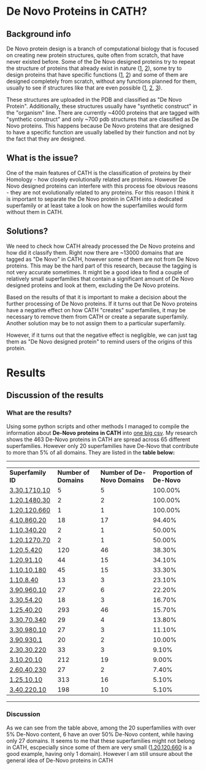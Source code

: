 # De Novo Proteins in CATH?

## Background info
De Novo protein design is a branch of computational biology that is focused on creating new protein structures, quite often from scratch, that have never existed before. Some of the De Novo designed proteins try to repeat the structure of proteins that already exist in nature ([1](http://www.rcsb.org/pdb/explore/explore.do?structureId=5CW9), [2](http://www.rcsb.org/pdb/explore/explore.do?structureId=5UN5)), some try to design proteins that have specific functions ([1](http://www.rcsb.org/pdb/explore/explore.do?structureId=5VBT), [2](http://www.rcsb.org/pdb/explore/explore.do?structureId=5U9T)) and some of them are designed completely from scratch, without any functions planned for them, usually to see if structures like that are even possible ([1](http://www.rcsb.org/pdb/explore/explore.do?structureId=5H78), [2](http://www.rcsb.org/pdb/explore/explore.do?structureId=5K7V), [3](http://www.rcsb.org/pdb/explore.do?structureId=4HXT)).

These structures are uploaded in the PDB and classified as "De Novo Protein". Additionally, these structures usually have "synthetic construct" in the "organism" line. There are currently ~4000 proteins that are tagged with "synthetic construct" and only ~700 pdb structures that are classified as De Novo proteins. This happens because De Novo proteins that are designed to have a specific function are usually labelled by their function and not by the fact that they are designed.

## What is the issue?

One of the main features of CATH is the classification of proteins by their Homology - how closely evolutionally related are proteins. However De Novo designed proteins can interfere with this process foe obvious reasons - they are not evolutionally related to any proteins. For this reason I think it is important to separate the De Novo protein in CATH into a dedicated superfamily or at least take a look on how the superfamilies would form without them in CATH.

## Solutions?

We need to check how CATH already processed the De Novo proteins and how did it classify them. Right now there are ~13000 domains that are tagged as "De Novo" in CATH, however some of them are not from De Novo proteins. This may be the hard part of this research, because the tagging is not very accurate sometimes. It might be a good idea to find a couple of relatively small superfamilies that contain a significant amount of De Novo designed proteins and look at them, excluding the De Novo proteins.

Based on the results of that it is important to make a decision about the further processing of De Novo proteins. If it turns out that De Novo proteins have a negative effect on how CATH "creates" superfamilies, it may be necessary to remove them from CATH or create a separate superfamily. Another solution may be to not assign them to a particular superfamily.

However, if it turns out that the negative effect is negligible, we can just tag them as "De Novo designed protein" to remind users of the origins of this protein.

# Results

## Discussion of the results

### What are the results?
Using some python scripts and other methods I managed to compile the information about __De-Novo proteins in CATH__ into [one big csv](https://github.com/CATH-summer-2017/De-Novo/blob/master/results/final_result.csv). My research shows the 463 De-Novo proteins in CATH are spread across 65 different superfamilies. However only 20 superfamilies have De-Novo that contribute to more than 5% of all domains. They are listed in the __table below:__

***


|                |                   |                           |                       | 
|----------------|-------------------|---------------------------|-----------------------| 
| __Superfamily ID__ | __Number of Domains__ | __Number of De-Novo Domains__ | __Proportion of De-Novo__ | 
| [3.30.1710.10](http://cathdb.info/version/v4_1_0/superfamily/3.30.1710.10/)   | 5                 | 5                         | 100.00%               | 
| [1.20.1480.30](http://cathdb.info/version/v4_1_0/superfamily/1.20.1480.30/)   | 2                 | 2                         | 100.00%               | 
| [1.20.120.660](http://cathdb.info/version/v4_1_0/superfamily/1.20.120.660/)   | 1                 | 1                         | 100.00%               | 
| [4.10.860.20](http://cathdb.info/version/v4_1_0/superfamily/4.10.860.20/)    | 18                | 17                        | 94.40%                | 
| [1.10.340.20](http://cathdb.info/version/v4_1_0/superfamily/1.10.340.20/)    | 2                 | 1                         | 50.00%                | 
| [1.20.1270.70](http://cathdb.info/version/v4_1_0/superfamily/1.20.1270.70/)   | 2                 | 1                         | 50.00%                | 
| [1.20.5.420](http://cathdb.info/version/v4_1_0/superfamily/1.20.5.420/)     | 120               | 46                        | 38.30%                | 
| [1.20.91.10](http://cathdb.info/version/v4_1_0/superfamily/1.20.91.10/)    | 44                | 15                        | 34.10%                | 
| [1.10.10.180](http://cathdb.info/version/v4_1_0/superfamily/1.10.10.180/)   | 45                | 15                        | 33.30%                | 
| [1.10.8.40](http://cathdb.info/version/v4_1_0/superfamily/1.10.8.40/)      | 13                | 3                         | 23.10%                | 
| [3.90.960.10](http://cathdb.info/version/v4_1_0/superfamily/3.90.960.10/)    | 27                | 6                         | 22.20%                | 
| [3.30.54.20](http://cathdb.info/version/v4_1_0/superfamily/3.30.54.20/)    | 18                | 3                         | 16.70%                | 
| [1.25.40.20](http://cathdb.info/version/v4_1_0/superfamily/1.25.40.20/)     | 293               | 46                        | 15.70%                | 
| [3.30.70.340](http://cathdb.info/version/v4_1_0/superfamily/3.30.70.340/)    | 29                | 4                         | 13.80%                | 
| [3.30.980.10](http://cathdb.info/version/v4_1_0/superfamily/3.30.980.10/)    | 27                | 3                         | 11.10%                | 
| [3.90.930.1](http://cathdb.info/version/v4_1_0/superfamily/3.90.930.1/)     | 20                | 2                         | 10.00%                | 
| [2.30.30.220](http://cathdb.info/version/v4_1_0/superfamily/2.30.30.220/)    | 33                | 3                         | 9.10%                 | 
| [3.10.20.10](http://cathdb.info/version/v4_1_0/superfamily/3.10.20.10/)    | 212               | 19                        | 9.00%                 | 
| [2.60.40.230](http://cathdb.info/version/v4_1_0/superfamily/2.60.40.230/)    | 27                | 2                         | 7.40%                 | 
| [1.25.10.10](http://cathdb.info/version/v4_1_0/superfamily/1.25.10.10/)     | 313               | 16                        | 5.10%                 | 
| [3.40.220.10](http://cathdb.info/version/v4_1_0/superfamily/3.40.220.10/)    | 198               | 10                        | 5.10%                 | 


***
### Discussion

As we can see from the table above, among the 20 superfamilies with over 5% De-Novo content, 6 have an over 50% De-Novo content, while having only 27 domains. It seems to me that these superfamilies might not belong in CATH, escpecially since some of them are very small ([1.20.120.660](http://cathdb.info/version/v4_1_0/superfamily/1.20.120.660/) is a good example, having only 1 domain). However I am still unsure about the general idea of De-Novo proteins in CATH



